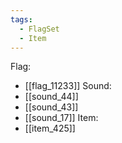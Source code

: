 ```yaml
---
tags:
  - FlagSet
  - Item
---
```

Flag:
- [[flag_11233]]
Sound:
- [[sound_44]]
- [[sound_43]]
- [[sound_17]]
Item:
- [[item_425]]
